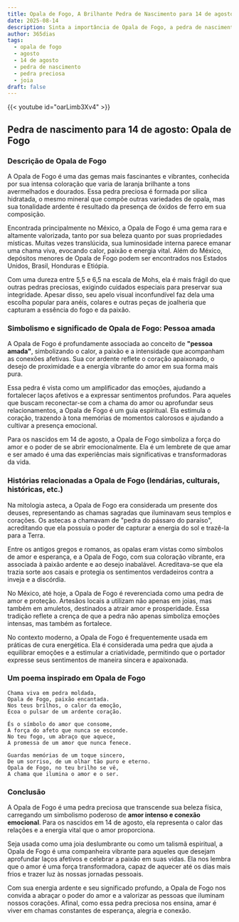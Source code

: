 ```yaml
---
title: Opala de Fogo, A Brilhante Pedra de Nascimento para 14 de agosto
date: 2025-08-14
description: Sinta a importância de Opala de Fogo, a pedra de nascimento de 14 de agosto que simboliza Pessoa amada. Deixe que sua beleza e significado iluminem seu dia.
author: 365dias
tags:
  - opala de fogo
  - agosto
  - 14 de agosto
  - pedra de nascimento
  - pedra preciosa
  - joia
draft: false
---
```


{{< youtube id="oarLimb3Xv4" >}}


## Pedra de nascimento para 14 de agosto: Opala de Fogo

### Descrição de Opala de Fogo

A Opala de Fogo é uma das gemas mais fascinantes e vibrantes, conhecida por sua intensa coloração que varia de laranja brilhante a tons avermelhados e dourados. Essa pedra preciosa é formada por sílica hidratada, o mesmo mineral que compõe outras variedades de opala, mas sua tonalidade ardente é resultado da presença de óxidos de ferro em sua composição.

Encontrada principalmente no México, a Opala de Fogo é uma gema rara e altamente valorizada, tanto por sua beleza quanto por suas propriedades místicas. Muitas vezes translúcida, sua luminosidade interna parece emanar uma chama viva, evocando calor, paixão e energia vital. Além do México, depósitos menores de Opala de Fogo podem ser encontrados nos Estados Unidos, Brasil, Honduras e Etiópia.

Com uma dureza entre 5,5 e 6,5 na escala de Mohs, ela é mais frágil do que outras pedras preciosas, exigindo cuidados especiais para preservar sua integridade. Apesar disso, seu apelo visual inconfundível faz dela uma escolha popular para anéis, colares e outras peças de joalheria que capturam a essência do fogo e da paixão.

### Simbolismo e significado de Opala de Fogo: Pessoa amada

A Opala de Fogo é profundamente associada ao conceito de **"pessoa amada"**, simbolizando o calor, a paixão e a intensidade que acompanham as conexões afetivas. Sua cor ardente reflete o coração apaixonado, o desejo de proximidade e a energia vibrante do amor em sua forma mais pura.

Essa pedra é vista como um amplificador das emoções, ajudando a fortalecer laços afetivos e a expressar sentimentos profundos. Para aqueles que buscam reconectar-se com a chama do amor ou aprofundar seus relacionamentos, a Opala de Fogo é um guia espiritual. Ela estimula o coração, trazendo à tona memórias de momentos calorosos e ajudando a cultivar a presença emocional.

Para os nascidos em 14 de agosto, a Opala de Fogo simboliza a força do amor e o poder de se abrir emocionalmente. Ela é um lembrete de que amar e ser amado é uma das experiências mais significativas e transformadoras da vida.

### Histórias relacionadas a Opala de Fogo (lendárias, culturais, históricas, etc.)

Na mitologia asteca, a Opala de Fogo era considerada um presente dos deuses, representando as chamas sagradas que iluminavam seus templos e corações. Os astecas a chamavam de "pedra do pássaro do paraíso", acreditando que ela possuía o poder de capturar a energia do sol e trazê-la para a Terra.

Entre os antigos gregos e romanos, as opalas eram vistas como símbolos de amor e esperança, e a Opala de Fogo, com sua coloração vibrante, era associada à paixão ardente e ao desejo inabalável. Acreditava-se que ela trazia sorte aos casais e protegia os sentimentos verdadeiros contra a inveja e a discórdia.

No México, até hoje, a Opala de Fogo é reverenciada como uma pedra de amor e proteção. Artesãos locais a utilizam não apenas em joias, mas também em amuletos, destinados a atrair amor e prosperidade. Essa tradição reflete a crença de que a pedra não apenas simboliza emoções intensas, mas também as fortalece.

No contexto moderno, a Opala de Fogo é frequentemente usada em práticas de cura energética. Ela é considerada uma pedra que ajuda a equilibrar emoções e a estimular a criatividade, permitindo que o portador expresse seus sentimentos de maneira sincera e apaixonada.

### Um poema inspirado em Opala de Fogo

```
Chama viva em pedra moldada,  
Opala de Fogo, paixão encantada.  
Nos teus brilhos, o calor da emoção,  
Ecoa o pulsar de um ardente coração.  

És o símbolo do amor que consome,  
A força do afeto que nunca se esconde.  
No teu fogo, um abraço que aquece,  
A promessa de um amor que nunca fenece.  

Guardas memórias de um toque sincero,  
De um sorriso, de um olhar tão puro e eterno.  
Opala de Fogo, no teu brilho se vê,  
A chama que ilumina o amor e o ser.
```

### Conclusão

A Opala de Fogo é uma pedra preciosa que transcende sua beleza física, carregando um simbolismo poderoso de **amor intenso e conexão emocional**. Para os nascidos em 14 de agosto, ela representa o calor das relações e a energia vital que o amor proporciona.

Seja usada como uma joia deslumbrante ou como um talismã espiritual, a Opala de Fogo é uma companheira vibrante para aqueles que desejam aprofundar laços afetivos e celebrar a paixão em suas vidas. Ela nos lembra que o amor é uma força transformadora, capaz de aquecer até os dias mais frios e trazer luz às nossas jornadas pessoais.

Com sua energia ardente e seu significado profundo, a Opala de Fogo nos convida a abraçar o poder do amor e a valorizar as pessoas que iluminam nossos corações. Afinal, como essa pedra preciosa nos ensina, amar é viver em chamas constantes de esperança, alegria e conexão.